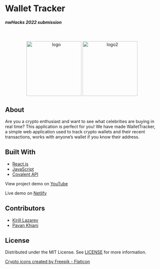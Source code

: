 # Wallet Tracker

<h5>nwHacks 2022 submission</h5><br/>

<p align="center">
  <a>
    <img src="" alt="logo" width="180" height="180">
  </a>
  
  <img src="https://user-images.githubusercontent.com/56948805/167064016-a5ad27cf-13bf-478c-9973-be224c32c792.png" alt="logo2" width="180" height="180">
</p>


## About
Are you a crypto enthusiast and want to see what celebrities are buying in real time? This application is perfect for you! We have made WalletTracker, a simple web application used to track crypto wallets and their recent transactions, works with anyone’s wallet if you know their address. 

## Built With
* [React.js](https://reactjs.org/)
* [JavaScript](https://www.javascript.com/)
* [Covalent API](https://www.covalenthq.com/docs/api/#/)

View project demo on [YouTube](https://youtu.be/Q0yuIUShX90)

Live demo on [Netlify](https://optimistic-hypatia-322579.netlify.app/)

## Contributors
* [Kirill Lazarev](https://github.com/k-laz)
* [Pavan Khiani](https://github.com/pkhiani)

## License
Distributed under the MIT License. See [LICENSE](https://github.com///blob/main/LICENSE.md) for more information.


<a href="https://www.flaticon.com/free-icons/crypto" title="crypto icons">Crypto icons created by Freepik - Flaticon</a>
